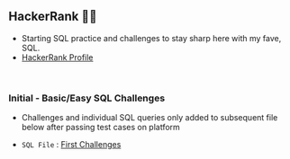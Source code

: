 ## HackerRank 🧑‍💻
* Starting SQL practice and challenges to stay sharp here with my fave, SQL.
* [HackerRank Profile](https://www.hackerrank.com/craigtrupp8)

<br>

### **Initial - Basic/Easy SQL Challenges**
* Challenges and individual SQL queries only added to subsequent file below after passing test cases on platform
- `SQL File` : [First Challenges](/HackerRank/Basic_SQL_qrs.sql)
